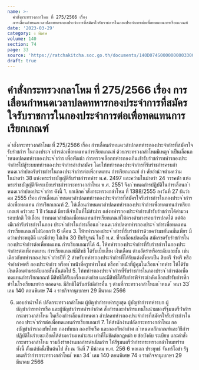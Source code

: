 ```yaml
---
name: >-
  คำสั่งกระทรวงกลาโหม ที่ 275/2566 เรื่อง
  การเลื่อนกำหนดเวลาปลดทหารกองประจำการที่สมัครใจรับราชการในกองประจำการต่อเพื่อทดแทนการเรียกเกณฑ์
date: '2023-03-29'
category: ง พิเศษ
volume: 140
section: 74
page: 33
source: 'https://ratchakitcha.soc.go.th/documents/140D074S0000000003300.pdf'
draft: true
---
```


# คำสั่งกระทรวงกลาโหม ที่ 275/2566 เรื่อง การเลื่อนกำหนดเวลาปลดทหารกองประจำการที่สมัครใจรับราชการในกองประจำการต่อเพื่อทดแทนการเรียกเกณฑ์

ค ําสั่งกระทรวงกลําโหม ที่ 275/2566 เรื่อง กํารเลื่อนกําหนดเวลําปลดทหํารกองประจํากํารที่สมัครใจรับรําชกําร ในกองประจ ํากํารต่อเพื่อทดแทนกํารเรียกเกณฑ์ ด้วยกระทรวงกลําโหมมีเหตุจ ําเป็นเลื่อนก ําหนดปลดทหํารกองประจ ํากําร เพื่อพัฒนํา กํารตรวจเลือกทหํารกองเกินเข้ํารับรําชกํารทหํารกองประจํากํารไปสู่ระบบทหํารกองประจํากํารอําสําสมัคร โดยให้ทหํารกองประจํากํารที่รับรําชกํารครบกําหนดเวลําปลดรับรําชกํารในกองประจํากํารต่อเพื่อทดแทน กํารเรียกเกณฑ์ อํา ศัยอํานําจตํามควํามในมําตรํา 38 แห่งพระรําชบัญญัติรับรําชกํารทหําร พ.ศ. 2497 และควํามในมําตรํา 24 วรรคห้ํา แห่งพระรําชบัญญัติจัดระเบียบรําชกํารกระทรวงกลําโหม พ.ศ. 2551 จึงก ําหนดกํารปฏิบัติในกํารเลื่อนก ําหนดเวลําปลดประจ ํากําร ดังนี้ 1. ยกเลิกค ําสั่งกระทรวงกลําโหม ที่ 1388/2555 ลงวันที่ 27 ธันวําคม 2555 เรื่อง กํารเลื่อนก ําหนดเวลําปลดทหํารกองประจํากํารที่สมัครใจรับรําชกํารในกองประจ ํากํารต่อเพื่อทดแทน กํารเรียกเกณฑ์ 2. ให้เลื่อนกําหนดเวลําปลดทหํารกองประจํากํารเพื่อทดแทนกํารเรียกเกณฑ์ ครําวละ 1 ปี เว้นแต่ มีกรณีจําเป็นที่ไม่สํามําร ถส่งทหํารกองประจํากํารเข้ํารับรําชกํารได้ตํามวงรอบปกติ ให้เลื่อน กําหนดเวลําปลดเพื่อทดแทนกํารเรียกเกณฑ์ให้ตรงตํามวงรอบกํารปลดได้ แต่ต้องมีเวลํารับรําชกํารในกอง ประจ ํากํารในกํารเลื่อนก ําหนดเวลําปลดทหํารกองประจ ํากํารเพื่อทดแทนกํารเรียกเกณฑ์ไม่น้อยกว่ํา 6 เดือน 3. ให้ทหํารกองประจ ํากํารที่รับรําชกํารด้วยควํามขยันหมั่นเพียร มีควํามประพฤติดี และมีอํายุ ไม่เกิน 30 ปีบริบูรณ์ ในปี พ.ศ. ที่จะเลื่อนปลดนั้น สมัครขอรับรําชกํารในกองประจํากํารต่อเพื่อทดแทน กํารเรียกเกณฑ์ได้ 4. ให้ทหํารกองประจํากํารที่รับรําชกํารในกองประจํากํารต่อเพื่อทดแทน กํารเรียกเกณฑ์มีสิทธิ ได้รับเบี้ยเลี้ยง เงินเดือน ตํามอัตรําหรือระดับและชั้น เช่นเดียวกับทหํารกองประจ ํากํารปีที่ 2 สําหรับทหํารกองประจํากํารที่ได้รับแต่งตั้งยศเป็น สิบตรี จ่ําตรี หรือ จ่ําอํากําศตรี กองประจํากําร หรือท ําหน้ําที่ครูทหํารใหม่ หรือท ําหน้ําที่ผู้คุมในเรือนจ ําทหําร ให้ได้รับเงินเดือนตํามระดับและชั้นนั้นต่อไป 5. ให้ทหํารกองประจ ํากํารที่รับรําชกํารในกองประจ ํากํารต่อเพื่อทดแทนกํารเรียกเกณฑ์ มีสิทธิได้รับเครื่องแต่งกําย และมีสิทธิได้รับกํารพิจํารณําคัดเลือกเข้ํารับกํารศึกษําในโรงเรียนทหําร ตลอดจน มีสิทธิได้รับสวัสดิกํารอื่น ๆ ตํามที่กระทรวงกลําโหมก ําหนด ้ หนา 33 ่ เลม 140 ตอนพิเศษ 74 ง ราชกิจจานุเบกษา 29 มีนาคม 2566

6. มอบอํานําจให้ ปลัดกระทรวงกลําโหม ผู้บัญชํากํารทหํารสูงสุด ผู้บัญชํากํารทหํารบก ผู้บัญชํากํารทหํารเรือ และผู้บัญชํากํารทหํารอํากําศ สั่งกํารและทํากํารแทนในนํามของรัฐมนตรีว่ํากําร กระทรวงกลําโหม ในเรื่องกํารเลื่อนกําหนดเว ลําปลดทหํารกองประจํากํารที่สมัครใจรับรําชกํารในกอง ประจ ํากํารต่อเพื่อทดแทนกํารเรียกเกณฑ์ 7. ให้สํานักงํานปลัดกระทรวงกลําโหม กองบัญชํากํารกองทัพไทย กองทัพบก กองทัพเรือ และกองทัพอํากําศ ก ําหนดหลักเกณฑ์และวิธีกํารปฏิบัติในรํายละเอียดได้ตํามควํามเหมําะสม เท่ําที่ไม่ขัดต่อกฎหมํา ย ข้อบังคับ ระเบียบ และคําสั่งกระทรวงกลําโหม รวมถึงรํายงํานผลกํารดําเนินกําร ให้รัฐมนตรีว่ํากํารกระทรวงกลําโหมทรําบ ทั้งนี้ ตั้งแต่บัดนี้เป็นต้นไป สั่ง ณ วันที่ 7 มีนําคม พ.ศ. 256 6 พลเอก ประยุทธ์ จันทร์โอชํา รัฐมนตรีว่ํากํารกระทรวงกลําโหม ้ หนา 34 ่ เลม 140 ตอนพิเศษ 74 ง ราชกิจจานุเบกษา 29 มีนาคม 2566
